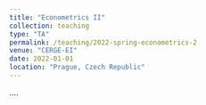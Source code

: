 ```yaml
---
title: "Econometrics II"
collection: teaching
type: "TA"
permalink: /teaching/2022-spring-econometrics-2
venue: "CERGE-EI"
date: 2022-01-01
location: "Prague, Czech Republic"
---
```


....
